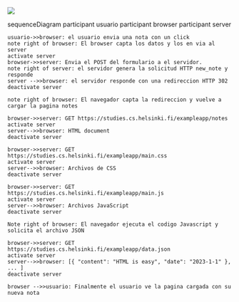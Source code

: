 [![](https://mermaid.ink/img/pako:eNq9VU1v2zAM_SuEzonTpjcfCgxbt6JYP4DkNg8DJzOOGlvy9OEuCPrfR0tOli4d0m7DfDAkUnx6eiKpjZCmJJELR98CaUnvFFYWm0IDfy1ar6RqUXsILqBV5tDx1ZoHR_bQwcautyfPED8-Px8CcqB6awXSnUIIGkEbjyCN5gnIWslVCmczgVXV0oNZwA7iot6OQWLLkbVxUKLn_zqOSUOPjPWOTo-G0qsOGXHfOAAxw2Rl9MiKad7dzuZQ8mBhbBPqSDk6-pWqNDZ7juUWZm8dVKTJMk0EZ_h0yocSLufzO9D08CWGr8GSa40uKWEmFBj_otwOcbt6EA3ZUCpLUiqeR-izkykkrJIOTn5MXo0dVdhvNAj8dIM1dIHqjlgOibZC2y9osVLpKskl_N8p_OFiDkvvW5dPJo61UOQy6bIl1U7plcoWakLfsWlrwrad7AE-e4Np_ESpy_n1RyiNDA1pf0SEv6XXoNLsfiXDN1YuVdenLcHb2ex_cLz_U4pX2OFMWtUek_LmBflE9ySDj2XETUhVJsK7CM95NdRH9GMiAFez25t_pQR3CWQljH6dFp82UHDT1L7PJ5HzJKaY4laDbl2IEVsYmpJvejI9G5-OTwsBjyPIsgw-v-yCY70P3TGH91xOdZ_BtN80uep-FlusvjK1ThdAB-pSMy20GImGLN98yY1-029TCL-kZuBYol0VotCPvA6DN7O1liL3NtBIWBOqpcgXWDuehbY_2fBE7KzcDbyx1-kdic_J4w-NfjQl?type=png)](https://mermaid.live/edit#pako:eNq9VU1v2zAM_SuEzonTpjcfCgxbt6JYP4DkNg8DJzOOGlvy9OEuCPrfR0tOli4d0m7DfDAkUnx6eiKpjZCmJJELR98CaUnvFFYWm0IDfy1ar6RqUXsILqBV5tDx1ZoHR_bQwcautyfPED8-Px8CcqB6awXSnUIIGkEbjyCN5gnIWslVCmczgVXV0oNZwA7iot6OQWLLkbVxUKLn_zqOSUOPjPWOTo-G0qsOGXHfOAAxw2Rl9MiKad7dzuZQ8mBhbBPqSDk6-pWqNDZ7juUWZm8dVKTJMk0EZ_h0yocSLufzO9D08CWGr8GSa40uKWEmFBj_otwOcbt6EA3ZUCpLUiqeR-izkykkrJIOTn5MXo0dVdhvNAj8dIM1dIHqjlgOibZC2y9osVLpKskl_N8p_OFiDkvvW5dPJo61UOQy6bIl1U7plcoWakLfsWlrwrad7AE-e4Np_ESpy_n1RyiNDA1pf0SEv6XXoNLsfiXDN1YuVdenLcHb2ex_cLz_U4pX2OFMWtUek_LmBflE9ySDj2XETUhVJsK7CM95NdRH9GMiAFez25t_pQR3CWQljH6dFp82UHDT1L7PJ5HzJKaY4laDbl2IEVsYmpJvejI9G5-OTwsBjyPIsgw-v-yCY70P3TGH91xOdZ_BtN80uep-FlusvjK1ThdAB-pSMy20GImGLN98yY1-029TCL-kZuBYol0VotCPvA6DN7O1liL3NtBIWBOqpcgXWDuehbY_2fBE7KzcDbyx1-kdic_J4w-NfjQl)

sequenceDiagram
    participant usuario
    participant browser
    participant server

    usuario->>browser: el usuario envia una nota con un click
    note right of browser: El browser capta los datos y los en via al server
    activate server
    browser->>server: Envia el POST del formulario a el servidor.
    note right of server: el servidor genera la solicitud HTTP new_note y responde
    server -->>browser: el servidor responde con una redireccion HTTP 302 
    deactivate server

    note right of browser: El navegador capta la redireccion y vuelve a cargar la pagina notes
    
    browser->>server: GET https://studies.cs.helsinki.fi/exampleapp/notes
    activate server
    server-->>browser: HTML document
    deactivate server

    browser->>server: GET https://studies.cs.helsinki.fi/exampleapp/main.css
    activate server
    server-->>browser: Archivos de CSS
    deactivate server

    browser->>server: GET https://studies.cs.helsinki.fi/exampleapp/main.js
    activate server
    server-->>browser: Archivos JavaScript
    deactivate server

    Note right of browser: El navegador ejecuta el codigo Javascript y solicita el archivo JSON

    browser->>server: GET https://studies.cs.helsinki.fi/exampleapp/data.json
    activate server
    server-->>browser: [{ "content": "HTML is easy", "date": "2023-1-1" }, ... ]
    deactivate server

    browser -->>usuario: Finalmente el usuario ve la pagina cargada con su nueva nota